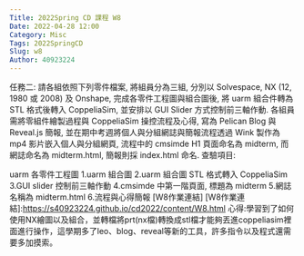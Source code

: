 ```yaml
---
Title: 2022Spring CD 課程 W8
Date: 2022-04-28 12:00
Category: Misc
Tags: 2022SpringCD
Slug: w8
Author: 40923224
---
```


任務二: 請各組依照下列零件檔案, 將組員分為三組, 分別以 Solvespace, NX (12, 1980 或 2008) 及 Onshape, 完成各零件工程圖與組合圖後, 將 uarm 組合件轉為 STL 格式後轉入 CoppeliaSim, 並安排以 GUI Slider 方式控制前三軸作動. 各組員需將零組件繪製過程與 CoppeliaSim 操控流程及心得, 寫為 Pelican Blog 與 Reveal.js 簡報, 並在期中考週將個人與分組網誌與簡報流程透過 Wink 製作為 mp4 影片嵌入個人與分組網頁, 流程中的 cmsimde H1 頁面命名為 midterm, 而網誌命名為 midterm.html, 簡報則採 index.html 命名.
查驗項目:

uarm 各零件工程圖
1.uarm 組合圖
2.uarm 組合圖 STL 格式轉入 CoppeliaSim
3.GUI slider 控制前三軸作動
4.cmsimde 中第一階頁面, 標題為 midterm
5.網誌名稱為 midterm.html
6.流程與心得簡報
[W8作業連結]
[W8作業連結]:https://s40923224.github.io/cd2022/content/W8.html
心得:學習到了如何使用NX繪圖以及組合，並轉檔將prt(nx檔)轉換成stl檔才能夠丟進coppeliasim裡面進行操作，這學期多了leo、blog、reveal等新的工具，許多指令以及程式還需要多加摸索。